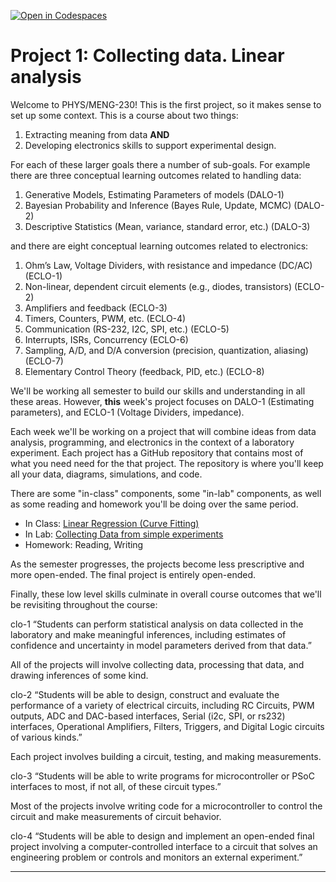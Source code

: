 [![Open in Codespaces](https://classroom.github.com/assets/launch-codespace-2972f46106e565e64193e422d61a12cf1da4916b45550586e14ef0a7c637dd04.svg)](https://classroom.github.com/open-in-codespaces?assignment_repo_id=17688783)
# Project 1: Collecting data. Linear analysis

Welcome to PHYS/MENG-230! This is the first project, so it makes sense to set up some context. This is a course about two things:

1. Extracting meaning from data **AND**
2. Developing electronics skills to support experimental design.

For each of these larger goals there a number of sub-goals. For example there are three conceptual learning outcomes related to handling data:

1. Generative Models, Estimating Parameters of models (DALO-1)
2. Bayesian Probability and Inference (Bayes Rule, Update, MCMC) (DALO-2)
3. Descriptive Statistics (Mean, variance, standard error,  etc.) (DALO-3)

and there are eight conceptual learning outcomes related to electronics:

1. Ohm’s Law, Voltage Dividers, with resistance and impedance (DC/AC) (ECLO-1)
2. Non-linear, dependent circuit elements (e.g., diodes, transistors) (ECLO-2)
3. Amplifiers and feedback (ECLO-3)
4. Timers, Counters, PWM, etc. (ECLO-4)
5. Communication (RS-232, I2C, SPI, etc.) (ECLO-5)
6. Interrupts, ISRs, Concurrency (ECLO-6)
7. Sampling, A/D, and D/A conversion (precision, quantization, aliasing) (ECLO-7)
8. Elementary Control Theory (feedback, PID, etc.) (ECLO-8)

We'll be working all semester to build our skills and understanding in all these areas. However, **this** week's project focuses on DALO-1 (Estimating parameters), and ECLO-1 (Voltage Dividers, impedance).

Each week we'll be working on a project that will combine ideas from data analysis, programming, and electronics in the context of a laboratory experiment. Each project has a GitHub repository that contains most of what you need need for the that project. The repository is where you'll keep all your data, diagrams, simulations, and code.

There are some "in-class" components, some "in-lab" components, as well as some reading and homework you'll be doing over the same period.

* In Class: [Linear Regression (Curve Fitting)](CurveFitting.ipynb)
* In Lab: [Collecting Data from simple experiments](ControlAndMeasure.ipynb)
* Homework: Reading, Writing

As the semester progresses, the projects become less prescriptive and more open-ended. The final project is entirely open-ended.

Finally, these low level skills culminate in overall course outcomes that we'll be revisiting throughout the course:

clo-1 “Students can perform statistical analysis on data collected in the laboratory and make meaningful inferences, including estimates of confidence and uncertainty in model parameters derived from that data.” 

All of the projects will involve collecting data, processing that data, and drawing inferences of some kind.

clo-2 “Students will be able to design, construct and evaluate the performance of a variety of electrical circuits, including RC Circuits, PWM outputs, ADC and DAC-based interfaces, Serial (i2c, SPI, or rs232) interfaces, Operational Amplifiers, Filters, Triggers, and Digital Logic circuits of various kinds.” 

Each project involves building a circuit, testing, and making measurements.

clo-3 “Students will be able to write programs for microcontroller or PSoC interfaces to most, if not all, of these circuit types.”

Most of the projects involve writing code for a microcontroller to control the circuit and make measurements of circuit behavior.

clo-4 “Students will be able to design and implement an open-ended final project involving a computer-controlled interface to a circuit that solves an engineering problem or controls and monitors an external experiment.”

-----------------------

